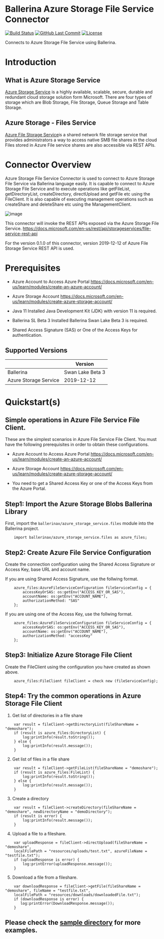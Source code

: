 
# Ballerina Azure Storage File Service Connector

[![Build Status](https://github.com/ballerina-platform/module-ballerinax-azure-storage-service/workflows/CI/badge.svg)](https://github.com/ballerina-platform/module-ballerinax-azure-storage-service/actions?query=workflow%3ACI)
[![GitHub Last Commit](https://img.shields.io/github/last-commit/ballerina-platform/module-ballerinax-azure-storage-service.svg)](https://github.com/ballerina-platform/module-ballerinax-azure-storage-service/commits/master)
[![License](https://img.shields.io/badge/License-Apache%202.0-blue.svg)](https://opensource.org/licenses/Apache-2.0)


Connects to Azure Storage File Service using Ballerina.

# Introduction

## What is Azure Storage Service

[Azure Storage Service](https://docs.microsoft.com/en-us/azure/storage/common/storage-introduction) is a highly 
available, scalable, secure, durable and redundant cloud storage solution form Microsoft. There are four types of 
storage which are Blob Storage, File Storage, Queue Storage and Table Storage.

## Azure Storage - Files Service

[Azure File Storage Service](https://docs.microsoft.com/en-us/azure/storage/files/storage-files-introduction)is a shared network file storage service that provides administrators a way to access native SMB file shares in the cloud
Files stored in Azure File service shares are also accessible via REST APIs. 

# Connector Overview

Azure Storage File Service Connector is used to connect to Azure Storage File Service via Ballerina language easily. It is capable to connect to Azure Storage File Service and to execute operations like getFileList, getDirectoryList, createDirectory, directUpload and getFile etc using the FileClient. It is also capable of executing management operations such as createShare and deleteShare etc using the ManagementClient.

![image](docs/images/AzureFileServiceConnectorOverviewImage.png)

This connector will invoke the REST APIs exposed via the Azure Storage File Service. https://docs.microsoft.com/en-us/rest/api/storageservices/file-service-rest-api

For the version 0.1.0 of this connector, version 2019-12-12 of Azure File Storage Service REST API is used.

# Prerequisites

* Azure Account to Access Azure Portal https://docs.microsoft.com/en-us/learn/modules/create-an-azure-account/

* Azure Storage Account https://docs.microsoft.com/en-us/learn/modules/create-azure-storage-account/

* Java 11 Installed
Java Development Kit (JDK) with version 11 is required.

* Ballerina SL Beta 3  Installed
Ballerina Swan Lake Beta 3  is required. 

* Shared Access Signature (SAS) or One of the Access Keys for authentication. 


## Supported Versions

|                      |  Version           |
|----------------------|------------------- |
| Ballerina            | Swan Lake Beta 3   |
| Azure Storage Service|     2019-12-12     |

# Quickstart(s)

## Simple operations in Azure File Service File Client.
These are the simplest scenarios in Azure File Service File Client. You must have the following prerequisites in order 
to obtain these configurations.

* Azure Account to Access Azure Portal https://docs.microsoft.com/en-us/learn/modules/create-an-azure-account/

* Azure Storage Account https://docs.microsoft.com/en-us/learn/modules/create-azure-storage-account/

* You need to get a Shared Access Key or one of the Access Keys from the Azure Portal.


## Step1: Import the Azure Storage Blobs Ballerina Library

First, import the `ballerinax/azure_storage_service.files` module into the Ballerina project. 

```ballerina
    import ballerinax/azure_storage_service.files as azure_files;
```

## Step2: Create Azure File Service Configuration

Create the connection configuration using the Shared Access Signature or Access Key, base URL and account name.

If you are using Shared Access Signature, use the follwing format.

```ballerina
    azure_files:AzureFileServiceConfiguration fileServiceConfig = {
        accessKeyOrSAS: os:getEnv("ACCESS_KEY_OR_SAS"),
        accountName: os:getEnv("ACCOUNT_NAME"),
        authorizationMethod: "SAS"
    };
```

If you are using one of the Access Key, use the follwing format.

```ballerina
    azure_files:AzureFileServiceConfiguration fileServiceConfig = {
        accessKeyOrSAS: os:getEnv("ACCESS_KEY_OR_SAS"),
        accountName: os:getEnv("ACCOUNT_NAME"),
        authorizationMethod: "accessKey"
    };
```

## Step3: Initialize Azure Storage File Client 

Create the FileClient using the configuration you have created as shown above.

```ballerina
    azure_files:FileClient fileClient = check new (fileServiceConfig);
```

## Step4: Try the common operations in Azure Storage File Client

1. Get list of directories in a file share

```ballerina
    var result = fileClient->getDirectoryList(fileShareName = "demoshare");
    if (result is azure_files:DirectoryList) {
        log:printInfo(result.toString());
    } else {
        log:printInfo(result.message());
    }
```

2. Get list of files in a file share

```ballerina
    var result = fileClient->getFileList(fileShareName = "demoshare");
    if (result is azure_files:FileList) {
        log:printInfo(result.toString());
    } else {
        log:printInfo(result.message());
    }
```

3. Create a directory

```ballerina
    var result = fileClient->createDirectory(fileShareName = "demoshare", newDirectoryName = "demoDirectory");
    if (result is error) {
        log:printInfo(result.message());
    }
```

4. Upload a file to a fileshare.

```ballerina
    var uploadResponse = fileClient->directUpload(fileShareName = "demoshare", 
    localFilePath = "resources/uploads/test.txt", azureFileName = "testfile.txt");
    if (uploadResponse is error) {
        log:printError(uploadResponse.message()); 
    }
```

5. Download a file from a fileshare.
```ballerina
    var downloadResponse = fileClient->getFile(fileShareName = "demoshare", fileName = "testfile.txt",
    localFilePath = "resources/downloads/downloadedFile.txt");
    if (downloadResponse is error) {
       log:printError(DownloadResponse.message());
    }
```

## Please check the [sample directory](https://github.com/ballerina-platform/module-ballerinax-azure-storage-service/tree/main/modules/files/samples) for more examples.
